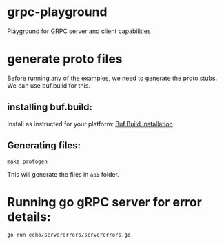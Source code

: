 # grpc-playground
Playground for GRPC server and client capabilities

# generate proto files

Before running any of the examples, we need to generate the proto stubs.
We can use buf.build for this. 

## installing buf.build:

Install as instructed for your platform: [Buf.Build installation](https://docs.buf.build/installation)

## Generating files:

```
make protogen
```
This will generate the files in `api` folder.

# Running go gRPC server for error details:

```
go run echo/servererrors/servererrors.go
```